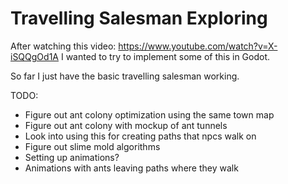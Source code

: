 # Travelling Salesman Exploring

After watching this video:
https://www.youtube.com/watch?v=X-iSQQgOd1A I wanted to try to implement some of this in Godot.

So far I just have the basic travelling salesman working.

TODO:
 - Figure out ant colony optimization using the same town map
 - Figure out ant colony with mockup of ant tunnels
 - Look into using this for creating paths that npcs walk on
 - Figure out slime mold algorithms
 - Setting up animations?
 - Animations with ants leaving paths where they walk
